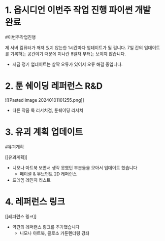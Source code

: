 # 1. 옵시디언 이번주 작업 진행 파이썬 개발 완료

#이번주작업진행

제 서버 컴퓨터가 꺼져 있지 않는한 1시간마다 업데이트가 될 겁니다.
7일 간의 업데이트를 기록하는 공간이기 때문에 지나간 8일차 부터는 보이지 않습니다.
- 지금 정기 업데이트는 살짝 오류가 있어서 오류 해결 중입니다.

# 2. 툰 쉐이딩 레퍼런스 R&D
![[Pasted image 20240101101255.png]]
- 다른 작품 룩 리서치겸,  툰쉐이딩 리서치

# 3. 유괴 계획 업데이트

#유괴계획

[[유괴계획]]
- 니모나 아트북 보면서 생각 못했던 부분들을 모아서 업데이트 했습니다
	- 페이셜 & 무브먼트 2D 레퍼런스
- 프레임 레인지 리스트
# 4. 레퍼런스 링크
[[레퍼런스 링크]]
- 약간의 레퍼런스 링크를 추가했습니다
	- 니모나 아트북, 콜로소 카툰렌더링 강좌